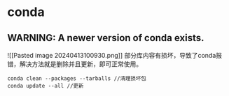 # conda
## WARNING: A newer version of conda exists.
![[Pasted image 20240413100930.png]]
部分库内容有损坏，导致了conda报错，解决方法就是删除并且更新，即可正常使用。  

```
conda clean --packages --tarballs //清理损坏包
conda update --all //更新
```